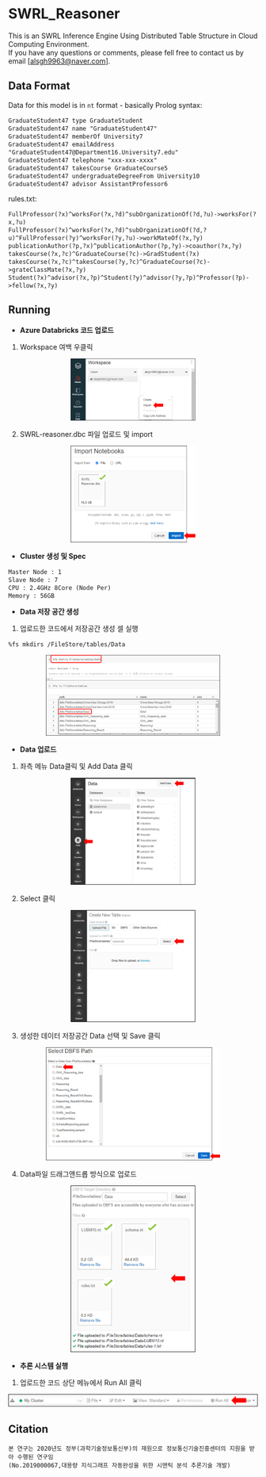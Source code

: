 # SWRL_Reasoner

This is an SWRL Inference Engine Using Distributed Table Structure in Cloud Computing Environment.  
If you have any questions or comments, please fell free to contact us by email [alsgh9963@naver.com].

## Data Format

Data for this model is in `nt` format - basically Prolog syntax:

```
GraduateStudent47 type GraduateStudent
GraduateStudent47 name "GraduateStudent47"
GraduateStudent47 memberOf University7
GraduateStudent47 emailAddress "GraduateStudent47@Department16.University7.edu"
GraduateStudent47 telephone "xxx-xxx-xxxx"
GraduateStudent47 takesCourse GraduateCourse5
GraduateStudent47 undergraduateDegreeFrom University10
GraduateStudent47 advisor AssistantProfessor6
```

rules.txt:
```
FullProfessor(?x)^worksFor(?x,?d)^subOrganizationOf(?d,?u)->worksFor(?x,?u)
FullProfessor(?x)^worksFor(?x,?d)^subOrganizationOf(?d,?u)^FullProfessor(?y)^worksFor(?y,?u)->workMateOf(?x,?y)
publicationAuthor(?p,?x)^publicationAuthor(?p,?y)->coauthor(?x,?y)
takesCourse(?x,?c)^GraduateCourse(?c)->GradStudent(?x)
takesCourse(?x,?c)^takesCourse(?y,?c)^GraduateCourse(?c)->grateClassMate(?x,?y)
Student(?x)^advisor(?x,?p)^Student(?y)^advisor(?y,?p)^Professor(?p)->fellow(?x,?y)
```

## Running

* __Azure Databricks 코드 업로드__

1. Workspace 여백 우클릭

<center><img src="image/import1.png" width="50%" height="50%"></center>

2. SWRL-reasoner.dbc 파일 업로드 및 import

<center><img src="image/import2.png" width="50%" height="50%"></center>

* __Cluster 생성 및 Spec__
```
Master Node : 1
Slave Node : 7
CPU : 2.4GHz 8Core (Node Per)
Memory : 56GB
```
* __Data 저장 공간 생성__

1. 업로드한 코드에서 저장공간 생성 셀 실행
```
%fs mkdirs /FileStore/tables/Data
```
<center><img src="image/dataSpace.png" width="70%" height="70%"></center>

* __Data 업로드__

1. 좌측 메뉴 Data클릭 및 Add Data 클릭

<center><img src="image/dataUpload1.png" width="50%" height="50%"></center>

2. Select 클릭

<center><img src="image/dataUpload2.png" width="50%" height="50%"></center>

3. 생성한 데이터 저장공간 Data 선택 및 Save 클릭

<center><img src="image/dataUpload3.png" width="70%" height="70%"></center>

4. Data파일 드래그앤드롭 방식으로 업로드

<center><img src="image/dataUpload4.png" width="50%" height="50%"></center>

* __추론 시스템 실행__

1. 업로드한 코드 상단 메뉴에서 Run All 클릭

![](image/run.png)

## Citation
```
본 연구는 2020년도 정부(과학기술정보통신부)의 재원으로 정보통신기술진흥센터의 지원을 받아 수행된 연구임 
(No.2019000067,대용량 지식그래프 자동완성을 위한 시맨틱 분석 추론기술 개발)
```
